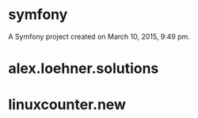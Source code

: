 symfony
=======

A Symfony project created on March 10, 2015, 9:49 pm.
# alex.loehner.solutions
# linuxcounter.new
